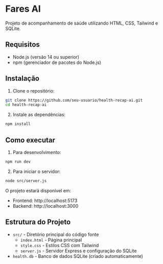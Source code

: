 # Fares AI

Projeto de acompanhamento de saúde utilizando HTML, CSS, Tailwind e SQLite.

## Requisitos

- Node.js (versão 14 ou superior)
- npm (gerenciador de pacotes do Node.js)

## Instalação

1. Clone o repositório:
```bash
git clone https://github.com/seu-usuario/health-recap-ai.git
cd health-recap-ai
```

2. Instale as dependências:
```bash
npm install
```

## Como executar

1. Para desenvolvimento:
```bash
npm run dev
```

2. Para iniciar o servidor:
```bash
node src/server.js
```

O projeto estará disponível em:
- Frontend: http://localhost:5173
- Backend: http://localhost:3000

## Estrutura do Projeto

- `src/` - Diretório principal do código fonte
  - `index.html` - Página principal
  - `style.css` - Estilos CSS com Tailwind
  - `server.js` - Servidor Express e configuração do SQLite
- `health.db` - Banco de dados SQLite (criado automaticamente)